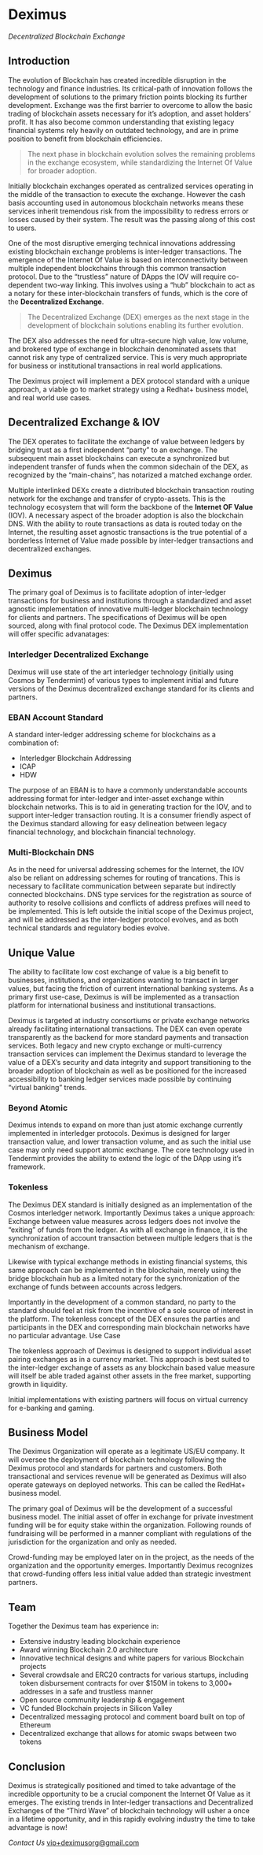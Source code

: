# Deximus
*Decentralized Blockchain Exchange*

## Introduction
The evolution of Blockchain has created incredible disruption in the technology and finance industries. Its critical-path of innovation follows the development of solutions to the primary friction points blocking its further development. Exchange was the first barrier to overcome to allow the basic trading of blockchain assets necessary for it’s adoption, and asset holders’ profit. It has also become common understanding that existing legacy financial systems rely heavily on outdated technology, and are in prime position to benefit from blockchain efficiencies.

> The next phase in blockchain evolution solves the remaining problems in the exchange ecosystem, while standardizing the Internet Of Value for broader adoption.

Initially blockchain exchanges operated as centralized services operating in the middle of the transaction to execute the exchange. However the cash basis accounting used in autonomous blockchain networks means these services inherit tremendous risk from the impossibility to redress errors or losses caused by their system. The result was the passing along of this cost to users. 

One of the most disruptive emerging technical innovations addressing existing blockchain exchange problems is inter-ledger transactions. The emergence of the Internet Of Value is based on interconnectivity between multiple independent blockchains through this common transaction protocol. Due to the “trustless” nature of DApps the IOV will require co-dependent two-way linking. This involves using a “hub” blockchain to act as a notary for these inter-blockchain transfers of funds, which is the core of the **Decentralized Exchange**.

> The Decentralized Exchange (DEX) emerges as the next stage in the development of blockchain solutions enabling its further evolution.

The DEX also addresses the need for ultra-secure high value, low volume, and brokered type of exchange in blockchain denominated assets that cannot risk any type of centralized service. This is very much appropriate for business or institutional transactions in real world applications.

The Deximus project will implement a DEX protocol standard with a unique approach, a viable go to market strategy using a Redhat+ business model, and real world use cases. 

## Decentralized Exchange & IOV 

The DEX operates to facilitate the exchange of value between ledgers by bridging trust as a first independent “party” to an exchange. The subsequent main asset blockchains can execute a synchronized but independent transfer of funds when the common sidechain of the DEX, as recognized by the “main-chains”, has notarized a matched exchange order. 

Multiple interlinked DEXs create a distributed blockchain transaction routing network for the exchange and transfer of crypto-assets. This is the technology ecosystem that will form the backbone of the **Internet OF Value** (IOV). A necessary aspect of the broader adoption is also the blockchain DNS. With the ability to route transactions as data is routed today on the Internet, the resulting asset agnostic transactions is the true potential of a borderless Internet of Value made possible by inter-ledger transactions and decentralized exchanges.

## Deximus

The primary goal of Deximus is to facilitate adoption of inter-ledger transactions for business and institutions through a standardized and asset agnostic implementation of innovative multi-ledger blockchain technology for clients and partners. The specifications of Deximus will be open sourced, along with final protocol code. The Deximus DEX implementation will offer specific advanatages:

### Interledger Decentralized Exchange
Deximus will use state of the art interledger technology (initially using Cosmos by Tendermint) of various types to implement initial and future versions of the Deximus decentralized exchange standard for its clients and partners. 

### EBAN Account Standard
A standard inter-ledger addressing scheme for blockchains as a combination of:

* Interledger Blockchain Addressing
* ICAP
* HDW

The purpose of an EBAN is to have a commonly understandable accounts addressing format for inter-ledger and inter-asset exchange within blockchain networks. This is to aid in generating traction for the IOV, and to support inter-ledger transaction routing. It is a consumer friendly aspect of the Deximus standard allowing for easy delineation between legacy financial technology, and blockchain financial technology. 

### Multi-Blockchain DNS
As in the need for universal addressing schemes for the Internet, the IOV also be reliant on addressing schemes for routing of trancations. This is necessary to facilitate communication between separate but indirectly connected blockchains. DNS type services for the registration as source of authority to resolve collisions and conflicts of address prefixes will need to be implemented. This is left outside the initial scope of the Deximus project, and will be addressed as the inter-ledger protocol evolves, and as both technical standards and regulatory bodies evolve.

## Unique Value
The ability to facilitate low cost exchange of value is a big benefit to businesses, institutions, and organizations wanting to transact in larger values, but facing the friction of current international banking systems. As a primary first use-case, Deximus is will be implemented as a transaction platform for international business and institutional transactions. 

Deximus is targeted at industry consortiums or private exchange networks already facilitating international transactions.  The DEX can even operate transparently as the backend for more standard payments and transaction services. Both legacy and new crypto exchange or multi-currency transaction services can implement the Deximus standard to leverage the value of a DEX’s security and data integrity and support transitioning to the broader adoption of blockchain as well as be positioned for the increased accessibility to banking ledger services made possible by continuing “virtual banking” trends.

### Beyond Atomic
Deximus intends to expand on more than just atomic exchange currently implemented in interledger protocols. Deximus is designed for larger transaction value, and lower transaction volume, and as such the initial use case may only need support atomic exchange. The core technology used in Tendermint provides the ability to extend the logic of the DApp using it’s framework.

### Tokenless
The Deximus DEX standard is initially designed as an implementation of the Cosmos interledger network. Importantly Deximus takes a unique approach: Exchange between value measures across ledgers does not involve the “exiting” of funds from the ledger. As with all exchange in finance, it is the synchronization of account transaction between multiple ledgers that is the mechanism of exchange. 

Likewise with typical exchange methods in existing financial systems, this same approach can be implemented in the blockchain, merely using the bridge blockchain hub as a limited notary for the synchronization of the exchange of funds between accounts across ledgers.

Importantly in the development of a common standard, no party to the standard should feel at risk from the incentive of a sole source of interest in the platform. The tokenless concept of the DEX ensures the parties and participants in the DEX and corresponding main blockchain networks have no particular advantage.
Use Case

The tokenless approach of Deximus is designed to support individual asset pairing exchanges as in a currency market. This approach is best suited to the inter-ledger exchange of assets as any blockchain based value measure will itself be able traded against other assets in the free market, supporting growth in liquidity.

Initial implementations with existing partners will focus on virtual currency for e-banking and gaming.

## Business Model
The Deximus Organization will operate as a legitimate US/EU company. It will oversee the deployment of blockchain technology following the Deximus protocol and standards for partners and customers. Both transactional and services revenue will be generated as Deximus will also operate gateways on deployed networks. This can be called the RedHat+ business model.

The primary goal of Deximus will be the development of a successful business model. The initial asset of offer in exchange for private investment funding will be for equity stake within the organization. Following rounds of fundraising will be performed in a manner compliant with regulations of the jurisdiction for the organization and only as needed.

Crowd-funding may be employed later on in the project, as the needs of the organization and the opportunity emerges. Importantly Deximus recognizes that crowd-funding offers less initial value added than strategic investment partners. 

## Team

Together the Deximus team has experience in:
* Extensive industry leading blockchain experience
* Award winning Blockchain 2.0 architecture
* Innovative technical designs and white papers for various Blockchain projects
* Several crowdsale and ERC20 contracts for various startups, including token disbursement contracts for over $150M in tokens to 3,000+ addresses in a safe and trustless manner
* Open source community leadership & engagement
* VC funded Blockchain projects in Silicon Valley
* Decentralized messaging protocol and comment board built on top of Ethereum
* Decentralized exchange that allows for atomic swaps between two tokens

## Conclusion
Deximus is strategically positioned and timed to take advantage of the incredible opportunity to be a crucial component the Internet Of Value as it emerges. The existing trends in Inter-ledger transactions and Decentralized Exchanges of the “Third Wave” of blockchain technology will usher a once in a lifetime opportunity, and in this rapidly evolving industry the time to take advantage is now!

*Contact Us*
vip+deximusorg@gmail.com
